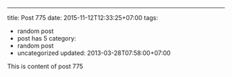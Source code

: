 ---
title: Post 775
date: 2015-11-12T12:33:25+07:00
tags:
  - random post
  - post has 5
category:
  - random post
  - uncategorized
updated: 2013-03-28T07:58:00+07:00

This is content of post 775